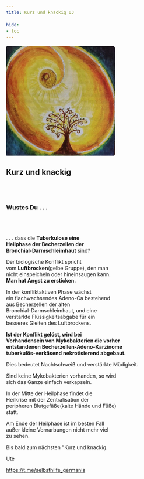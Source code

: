 ```yaml
---
title: Kurz und knackig 03

hide:
- toc
---
```


<style>
img {
  width: 300px;
  max-width: 99%
}
</style>

![](../img/k-und-k-2023-01-25.png)

## **Kurz und knackig**
<br><br>
### **Wustes Du . . .**
<br><br>

. . . dass die **Tuberkulose eine**  
**Heilphase der Becherzellen der**  
**Bronchial-Darmschleimhaut** sind?

Der biologische Konflikt spricht  
vom **Luftbrocken**(gelbe Gruppe), den man  
nicht einspeicheln oder hineinsaugen kann.  
**Man hat Angst zu ersticken.**  

In der konfliktaktiven Phase wächst  
ein flachwachsendes Adeno-Ca bestehend   
aus Becherzellen der alten   
Bronchial-Darmschleimhaut, und eine   
verstärkte Flüssigkeitsabgabe für ein   
besseres Gleiten des Luftbrockens.  

**Ist der Konflikt gelöst, wird bei**  
**Vorhandensein von Mykobakterien die vorher**  
**entstandenen Becherzellen-Adeno-Karzinome**  
**tuberkulös-verkäsend nekrotisierend abgebaut.**

Dies bedeutet Nachtschweiß und verstärkte Müdigkeit.

Sind keine Mykobakterien vorhanden, so wird  
sich das Ganze einfach verkapseln.  

In der Mitte der Heilphase findet die  
Heilkrise mit der Zentralisation der  
peripheren Blutgefäße(kalte Hände und Füße)  
statt.

Am Ende der Heilphase ist im besten Fall  
außer kleine Vernarbungen nicht mehr viel  
zu sehen.

Bis bald zum nächsten "Kurz und knackig.

Ute

https://t.me/selbsthilfe_germanis
